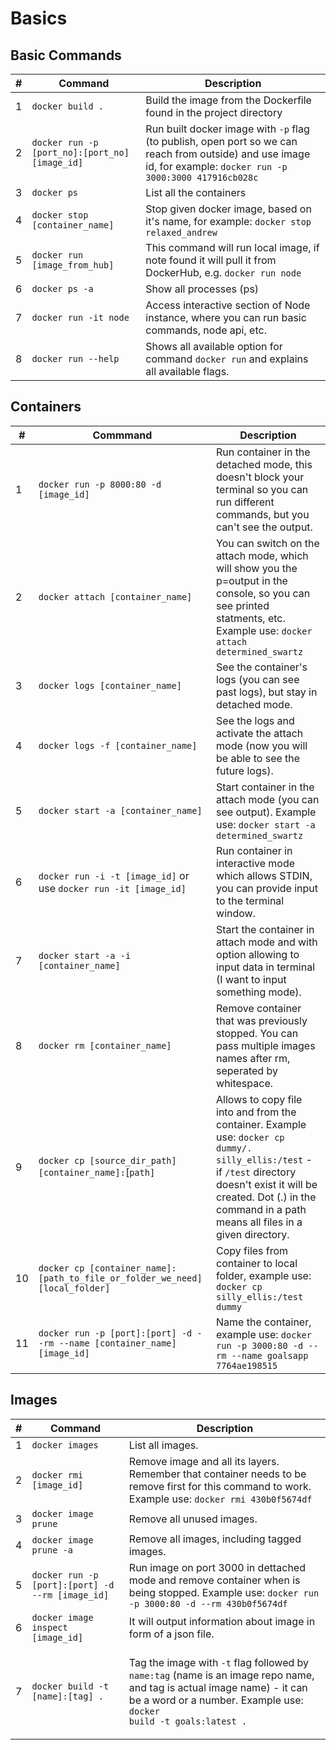 # Basics

## Basic Commands



| # | Command                                        | Description                                                                                                                                                      |
| - | ---------------------------------------------- | ---------------------------------------------------------------------------------------------------------------------------------------------------------------- |
| 1 | `docker build .`                               | Build the image from the Dockerfile found in the project directory                                                                                               |
| 2 | `docker run -p [port_no]:[port_no] [image_id]` | Run built docker image with `-p` flag (to publish, open port so we can reach from outside) and use image id, for example: `docker run -p 3000:3000 417916cb028c` |
| 3 | `docker ps`                                    | List all the containers                                                                                                                                          |
| 4 | `docker stop [container_name]`                 | Stop given docker image, based on it's name, for example: `docker stop relaxed_andrew`                                                                           |
| 5 | `docker run [image_from_hub]`                  | This command will run local image, if note found it will pull it from DockerHub, e.g. `docker run node`                                                          |
| 6 | `docker ps -a`                                 | Show all processes (ps)                                                                                                                                          |
| 7 | `docker run -it node`                          | Access interactive section of Node instance, where you can run basic commands, node api, etc.                                                                    |
| 8 | `docker run --help`                            | Shows all available option for command `docker run` and explains all available flags.                                                                            |

## Containers

| #  | Commmand                                                                     | Description                                                                                                                                                                                                                         |
| -- | ---------------------------------------------------------------------------- | ----------------------------------------------------------------------------------------------------------------------------------------------------------------------------------------------------------------------------------- |
| 1  | `docker run -p 8000:80 -d [image_id]`                                        | Run container in the detached mode, this doesn't block your terminal so you can run different commands, but you can't see the output.                                                                                               |
| 2  | `docker attach [container_name]`                                             | You can switch on the attach mode, which will show you the p=output in the console, so you can see printed statments, etc. Example use: `docker attach determined_swartz`                                                           |
| 3  | `docker logs [container_name]`                                               | See the container's logs (you can see past logs), but stay in detached mode.                                                                                                                                                        |
| 4  | `docker logs -f [container_name]`                                            | See the logs and activate the attach mode (now you will be able to see the future logs).                                                                                                                                            |
| 5  | `docker start -a [container_name]`                                           | Start container in the attach mode (you can see output). Example use: `docker start -a determined_swartz`                                                                                                                           |
| 6  | `docker run -i -t [image_id]` or use `docker run -it [image_id]`             | Run container in interactive mode which allows STDIN, you can provide input to the terminal window.                                                                                                                                 |
| 7  | `docker start -a -i [container_name]`                                        | Start the container in attach mode and with option allowing to input data in terminal (I want to input something mode).                                                                                                             |
| 8  | `docker rm [container_name]`                                                 | Remove container that was previously stopped. You can pass multiple images names after rm, seperated by whitespace.                                                                                                                 |
| 9  | `docker cp [source_dir_path] [container_name]:`\[`path]`                     | Allows to copy file into and from the container. Example use: `docker cp dummy/. silly_ellis:/test` - if `/test` directory doesn't exist it will be created. Dot (.) in the command in a path means all files in a given directory. |
| 10 | `docker cp [container_name]:[path_to_file_or_folder_we_need] [local_folder]` | Copy files from container to local folder, example use: `docker cp silly_ellis:/test dummy`                                                                                                                                         |
| 11 | `docker run -p [port]:[port] -d --rm --name [container_name] [image_id]`     | Name the container, example use: `docker run -p 3000:80 -d --rm --name goalsapp 7764ae198515`                                                                                                                                       |

## Images

| # | Command                                          | Description                                                                                                                                                                                                                             |
| - | ------------------------------------------------ | --------------------------------------------------------------------------------------------------------------------------------------------------------------------------------------------------------------------------------------- |
| 1 | `docker images`                                  | List all images.                                                                                                                                                                                                                        |
| 2 | `docker rmi [image_id]`                          | Remove image and all its layers. Remember that container needs to be remove first for this command to work. Example use: `docker rmi 430b0f5674df`                                                                                      |
| 3 | `docker image prune`                             | Remove all unused images.                                                                                                                                                                                                               |
| 4 | `docker image prune -a`                          | Remove all images, including tagged images.                                                                                                                                                                                             |
| 5 | `docker run -p [port]:[port] -d --rm [image_id]` | Run image on port 3000 in dettached mode and remove container when is being stopped. Example use: `docker run -p 3000:80 -d --rm 430b0f5674df`                                                                                          |
| 6 | `docker image inspect [image_id]`                | It will output information about image in form of a json file.                                                                                                                                                                          |
| 7 | `docker build -t [name]:[tag] .`                 | <p>Tag the image with <code>-t</code> flag followed by <code>name:tag</code> (name is an image repo name, and tag is actual image name) - it can be a word or a number. Example use:<br><code>docker build -t goals:latest .</code></p> |

